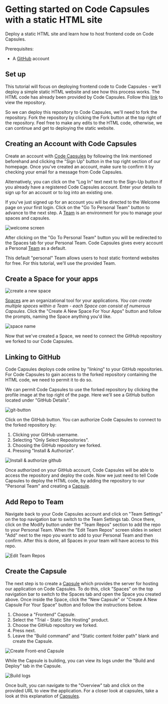
# Getting started on Code Capsules with a static HTML site

Deploy a static HTML site and learn how to host frontend code on Code Capsules.

Prerequisites:

* A [GitHub](https://github.com) account

## Set up

This tutorial will focus on deploying frontend code to Code Capsules - we'll deploy a simple static HTML website and see how this process works. The HTML code has already been provided by Code Capsules. Follow this [link](https://github.com/AnesuMurakata/demo-html) to view the repository.

So we can deploy this repository to Code Capsules, we'll need to fork the repository. Fork the repository by clicking the Fork button at the top right of the repository. Feel free to make any edits to the HTML code, otherwise, we can continue and get to deploying the static website.

## Creating an Account with Code Capsules

Create an account with [Code Capsules](https://codecapsules.io/) by following the link mentioned beforehand and clicking the "Sign Up" button in the top right section of our homepage. Once you've created an account, make sure to confirm it by checking your email for a message from Code Capsules. 

Alternatively, you can click on the "Log In" text next to the Sign-Up button if you already have a registered Code Capsules account. Enter your details to sign up for an account or to log into an existing one. 

If you've just signed up for an account you will be directed to the Welcome page on your first login. Click on the "Go To Personal Team" button to advance to the next step. A [Team](https://codecapsules.io/docs/faq/what-is-a-team/) is an environment for you to manage your spaces and capsules.

![welcome screen](images/welcome-screen.jpg)

After clicking on the "Go To Personal Team" button you will be redirected to the Spaces tab for your Personal Team. Code Capsules gives every account a Personal [Team](https://codecapsules.io/docs/faq/what-is-a-team/)  as a default.

This default "personal" Team allows users to host static frontend websites for free. For this tutorial, we'll use the provided Team.

## Create a Space for your apps

![create a new space](images/spaces.png)

[Spaces](https://codecapsules.io/docs/faq/what-is-a-space) are an organizational tool for your applications. _You can create multiple spaces within a Team - each Space can consist of numerous Capsules_. Click the "Create A New Space For Your Apps" button and follow the prompts, naming the Space anything you'd like.

![space name](images/space-name.png)

Now that we've created a Space, we need to connect the GitHub repository we forked to our Code Capsules.

## Linking to GitHub

Code Capsules deploys code online by "linking" to your GitHub repositories. For Code Capsules to gain access to the forked repository containing the HTML code, we need to permit it to do so. 

We can permit Code Capsules to use the forked repository by clicking the profile image at the top right of the page. Here we'll see a GitHub button located under "GitHub Details".

![git-button](images/git-button.png)

Click on the GitHub button. You can authorize Code Capsules to connect to the forked repository by:

1. Clicking your GitHub username.
2. Selecting "Only Select Repositories".
3. Choosing the GitHub repository we forked.
4. Pressing "Install & Authorize".

![Install & authorize github](images/github-integration.png)

Once authorized on your GitHub account, Code Capsules will be able to access the repository and deploy the code. Now we just need to tell Code Capsules to deploy the HTML code, by adding the repository to our "Personal Team" and creating a [Capsule](https://codecapsules.io/docs/faq/what-is-a-capsule).

## Add Repo to Team

Navigate back to your Code Capsules account and click on "Team Settings" on the top navigation bar to switch to the Team Settings tab. Once there, click on the Modify button under the "Team Repos" section to add the repo to your Personal Team. When the "Edit Team Repos" screen slides in select "Add" next to the repo you want to add to your Personal Team and then confirm. After this is done, all Spaces in your team will have access to this repo. 

![Edit Team Repos](images/team-repos.gif)

## Create the Capsule

The next step is to create a [Capsule](https://codecapsules.io/docs/faq/what-is-a-capsule/) which provides the server for hosting our application on Code Capsules. To do this, click "Spaces" on the top navigation bar to switch to the Spaces tab and open the Space you created above. Once inside the Space, click the "New Capsule" or "Create A New Capsule For Your Space" button and follow the instructions below.

1. Choose a "Frontend" Capsule.
2. Select the "Trial - Static Site Hosting" product.
3. Choose the GitHub repository we forked.
4. Press next.
5. Leave the "Build command" and "Static content folder path" blank and create the Capsule.

![Create Front-end Capsule](images/creating-frontend-capsule.gif)

While the Capsule is building, you can view its logs under the "Build and Deploy" tab in the Capsule. 

![Build logs](images/frontend-capsule-build-logs.png)

Once built, you can navigate to the "Overview" tab and click on the provided URL to view the application. For a closer look at capsules, take a look at this explanation of [Capsules](https://codecapsules.io/docs/faq/what-is-a-capsule).

